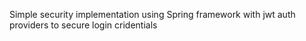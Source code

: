 Simple security implementation using Spring framework with jwt auth providers to secure login cridentials

